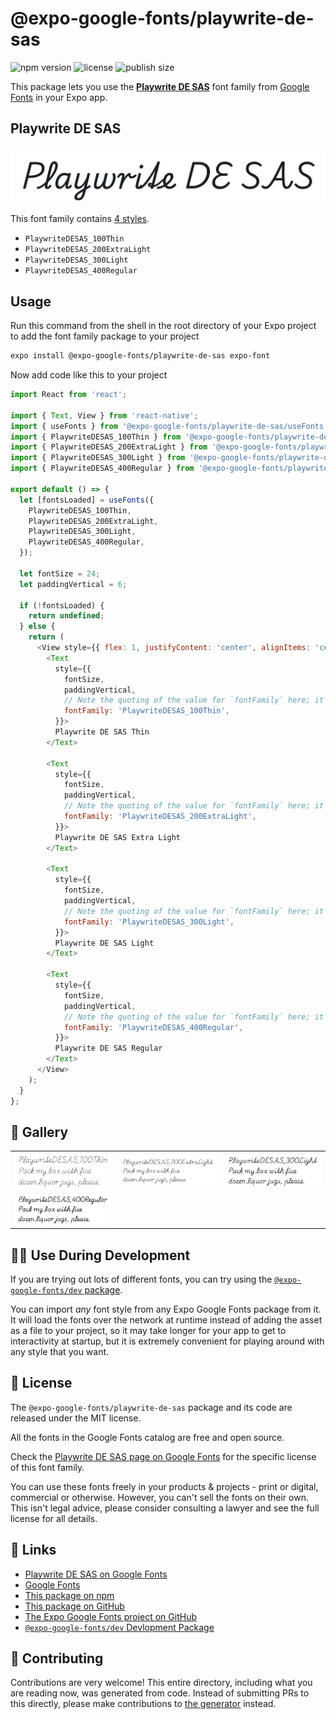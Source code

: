# @expo-google-fonts/playwrite-de-sas

![npm version](https://flat.badgen.net/npm/v/@expo-google-fonts/playwrite-de-sas)
![license](https://flat.badgen.net/github/license/expo/google-fonts)
![publish size](https://flat.badgen.net/packagephobia/install/@expo-google-fonts/playwrite-de-sas)

This package lets you use the [**Playwrite DE SAS**](https://fonts.google.com/specimen/Playwrite+DE+SAS) font family from [Google Fonts](https://fonts.google.com/) in your Expo app.

## Playwrite DE SAS

![Playwrite DE SAS](./font-family.png)

This font family contains [4 styles](#-gallery).

- `PlaywriteDESAS_100Thin`
- `PlaywriteDESAS_200ExtraLight`
- `PlaywriteDESAS_300Light`
- `PlaywriteDESAS_400Regular`

## Usage

Run this command from the shell in the root directory of your Expo project to add the font family package to your project
```sh
expo install @expo-google-fonts/playwrite-de-sas expo-font
```

Now add code like this to your project
```js
import React from 'react';

import { Text, View } from 'react-native';
import { useFonts } from '@expo-google-fonts/playwrite-de-sas/useFonts';
import { PlaywriteDESAS_100Thin } from '@expo-google-fonts/playwrite-de-sas/100Thin';
import { PlaywriteDESAS_200ExtraLight } from '@expo-google-fonts/playwrite-de-sas/200ExtraLight';
import { PlaywriteDESAS_300Light } from '@expo-google-fonts/playwrite-de-sas/300Light';
import { PlaywriteDESAS_400Regular } from '@expo-google-fonts/playwrite-de-sas/400Regular';

export default () => {
  let [fontsLoaded] = useFonts({
    PlaywriteDESAS_100Thin,
    PlaywriteDESAS_200ExtraLight,
    PlaywriteDESAS_300Light,
    PlaywriteDESAS_400Regular,
  });

  let fontSize = 24;
  let paddingVertical = 6;

  if (!fontsLoaded) {
    return undefined;
  } else {
    return (
      <View style={{ flex: 1, justifyContent: 'center', alignItems: 'center' }}>
        <Text
          style={{
            fontSize,
            paddingVertical,
            // Note the quoting of the value for `fontFamily` here; it expects a string!
            fontFamily: 'PlaywriteDESAS_100Thin',
          }}>
          Playwrite DE SAS Thin
        </Text>

        <Text
          style={{
            fontSize,
            paddingVertical,
            // Note the quoting of the value for `fontFamily` here; it expects a string!
            fontFamily: 'PlaywriteDESAS_200ExtraLight',
          }}>
          Playwrite DE SAS Extra Light
        </Text>

        <Text
          style={{
            fontSize,
            paddingVertical,
            // Note the quoting of the value for `fontFamily` here; it expects a string!
            fontFamily: 'PlaywriteDESAS_300Light',
          }}>
          Playwrite DE SAS Light
        </Text>

        <Text
          style={{
            fontSize,
            paddingVertical,
            // Note the quoting of the value for `fontFamily` here; it expects a string!
            fontFamily: 'PlaywriteDESAS_400Regular',
          }}>
          Playwrite DE SAS Regular
        </Text>
      </View>
    );
  }
};

```

## 🔡 Gallery


||||
|-|-|-|
|![PlaywriteDESAS_100Thin](.//100Thin/PlaywriteDESAS_100Thin.ttf.png)|![PlaywriteDESAS_200ExtraLight](.//200ExtraLight/PlaywriteDESAS_200ExtraLight.ttf.png)|![PlaywriteDESAS_300Light](.//300Light/PlaywriteDESAS_300Light.ttf.png)||
|![PlaywriteDESAS_400Regular](.//400Regular/PlaywriteDESAS_400Regular.ttf.png)||||


## 👩‍💻 Use During Development

If you are trying out lots of different fonts, you can try using the [`@expo-google-fonts/dev` package](https://github.com/freeboub/google-fonts/tree/master/font-packages/dev#readme).

You can import *any* font style from any Expo Google Fonts package from it. It will load the fonts
over the network at runtime instead of adding the asset as a file to your project, so it may take longer
for your app to get to interactivity at startup, but it is extremely convenient
for playing around with any style that you want.

## 📖 License

The `@expo-google-fonts/playwrite-de-sas` package and its code are released under the MIT license.

All the fonts in the Google Fonts catalog are free and open source.

Check the [Playwrite DE SAS page on Google Fonts](https://fonts.google.com/specimen/Playwrite+DE+SAS) for the specific license of this font family.

You can use these fonts freely in your products & projects - print or digital, commercial or otherwise. However, you can't sell the fonts on their own. This isn't legal advice, please consider consulting a lawyer and see the full license for all details.

## 🔗 Links

- [Playwrite DE SAS on Google Fonts](https://fonts.google.com/specimen/Playwrite+DE+SAS)
- [Google Fonts](https://fonts.google.com/)
- [This package on npm](https://www.npmjs.com/package/@expo-google-fonts/playwrite-de-sas)
- [This package on GitHub](https://github.com/freeboub/google-fonts/tree/master/font-packages/playwrite-de-sas)
- [The Expo Google Fonts project on GitHub](https://github.com/freeboub/google-fonts)
- [`@expo-google-fonts/dev` Devlopment Package](https://github.com/freeboub/google-fonts/tree/master/font-packages/dev)

## 🤝 Contributing

Contributions are very welcome! This entire directory, including what you are reading now, was generated from code. Instead of submitting PRs to this directly, please make contributions to [the generator](https://github.com/freeboub/google-fonts/tree/master/packages/generator) instead.
